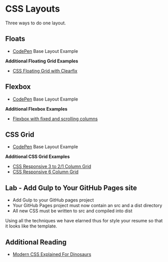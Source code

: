 # CSS Layouts

Three ways to do one layout.

## Floats

* [CodePen](https://codepen.io/jasonsnider/pen/rdoLQP) Base Layout Example

**Additional Floating Grid Examples**
* [CSS Floating Grid with Clearfix](https://codepen.io/jasonsnider/pen/vRQeKv)

## Flexbox

* [CodePen](https://codepen.io/jasonsnider/pen/qoLaMr) Base Layout Example

**Additional Flexbox Examples**
* [Flexbox with fixed and scrolling columns](https://codepen.io/jasonsnider/pen/XzBJgg)

## CSS Grid

* [CodePen](https://codepen.io/jasonsnider/pen/pLqEYz) Base Layout Example

**Additional CSS Grid Examples**
* [CSS Responsive 3 to 2/1 Column Grid](https://codepen.io/jasonsnider/pen/Kowobg)
* [CSS Responsive 6 Column Grid](https://codepen.io/jasonsnider/pen/MVYVMm)

## Lab - Add Gulp to Your GitHub Pages site

* Add Gulp to your GitHub pages project
* Your GitHub Pages project must now contain an src and a dist directory
* All new CSS must be written to src and compiled into dist

Using all the techniques we have elarned thus for style your resume so that it looks like the template.

## Additional Reading
* [Modern CSS Explained For Dinosaurs](https://medium.com/actualize-network/modern-css-explained-for-dinosaurs-5226febe3525)